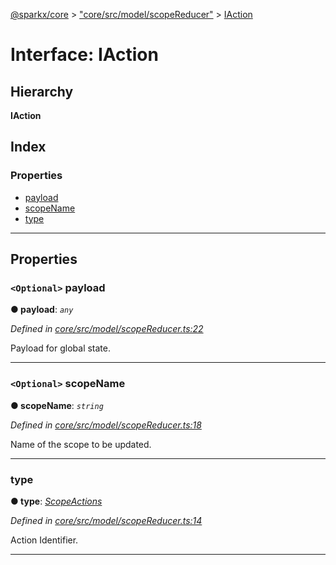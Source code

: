 [@sparkx/core](../README.md) > ["core/src/model/scopeReducer"](../modules/_core_src_model_scopereducer_.md) > [IAction](../interfaces/_core_src_model_scopereducer_.iaction.md)

# Interface: IAction

## Hierarchy

**IAction**

## Index

### Properties

* [payload](_core_src_model_scopereducer_.iaction.md#payload)
* [scopeName](_core_src_model_scopereducer_.iaction.md#scopename)
* [type](_core_src_model_scopereducer_.iaction.md#type)

---

## Properties

<a id="payload"></a>

### `<Optional>` payload

**● payload**: *`any`*

*Defined in [core/src/model/scopeReducer.ts:22](https://github.com/pushkar8723/sparkx/blob/980f391/packages/core/src/model/scopeReducer.ts#L22)*

Payload for global state.

___
<a id="scopename"></a>

### `<Optional>` scopeName

**● scopeName**: *`string`*

*Defined in [core/src/model/scopeReducer.ts:18](https://github.com/pushkar8723/sparkx/blob/980f391/packages/core/src/model/scopeReducer.ts#L18)*

Name of the scope to be updated.

___
<a id="type"></a>

###  type

**● type**: *[ScopeActions](../enums/_core_src_model_scopereducer_.scopeactions.md)*

*Defined in [core/src/model/scopeReducer.ts:14](https://github.com/pushkar8723/sparkx/blob/980f391/packages/core/src/model/scopeReducer.ts#L14)*

Action Identifier.

___

